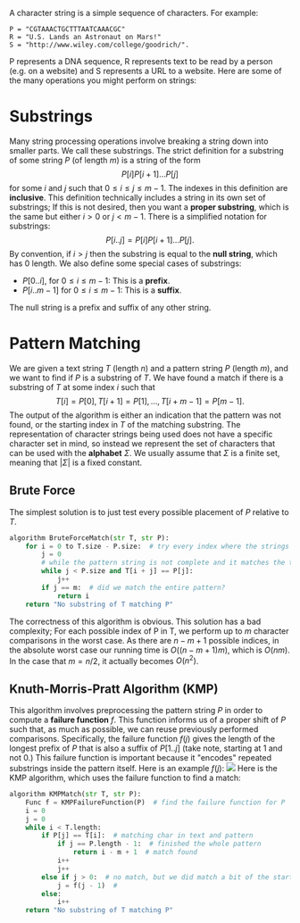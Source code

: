 A character string is a simple sequence of characters. For example:
```
P = "CGTAAACTGCTTTAATCAAACGC"
R = "U.S. Lands an Astronaut on Mars!"
S = "http://www.wiley.com/college/goodrich/".
```
P represents a DNA sequence, R represents text to be read by a person (e.g. on a website) and S represents a URL to a website.
Here are some of the many operations you might perform on strings:
# Substrings
Many string processing operations involve breaking a string down into smaller parts. We call these substrings. The strict definition for a substring of some string $P$ (of length $m$) is a string of the form $$P[i]P[i+1]\dots P[j]$$ for some $i$ and $j$ such that $0 \leq i \leq j \leq m - 1$. The indexes in this definition are **inclusive**.
This definition technically includes a string in its own set of substrings; If this is not desired, then you want a **proper substring**, which is the same but either $i > 0$ or $j<m-1$.
There is a simplified notation for substrings: $$P[i..j]=P[i]P[i+1]\dots P[j].$$
By convention, if $i>j$ then the substring is equal to the **null string**, which has 0 length. We also define some special cases of substrings:
- $P[0..i]$, for $0 \leq i \leq m-1$: This is a **prefix**.
- $P[i..m-1]$ for $0 \leq i \leq m-1$: This is a **suffix**.

The null string is a prefix and suffix of any other string.

# Pattern Matching
We are given a text string $T$ (length $n$) and a pattern string $P$ (length $m$), and we want to find if $P$ is a substring of $T$. We have found a match if there is a substring of $T$ at some index $i$ such that $$T[i]=P[0], T[i+1]=P[1], \dots, T[i+m-1]=P[m-1].$$
The output of the algorithm is either an indication that the pattern was not found, or the starting index in $T$ of the matching substring.
The representation of character strings being used does not have a specific character set in mind, so instead we represent the set of characters that can be used with the **alphabet** $\Sigma$. We usually assume that $\Sigma$ is a finite set, meaning that $|\Sigma|$ is a fixed constant.
## Brute Force
The simplest solution is to just test every possible placement of $P$ relative to $T$.
```python
algorithm BruteForceMatch(str T, str P):
	for i = 0 to T.size - P.size:  # try every index where the strings overlap
		j = 0
		# while the pattern string is not complete and it matches the text
		while j < P.size and T[i + j] == P[j]:
			j++
		if j == m:  # did we match the entire pattern?
			return i
	return "No substring of T matching P"
```
The correctness of this algorithm is obvious.
This solution has a bad complexity; For each possible index of P in T, we perform up to $m$ character comparisons in the worst case. As there are $n - m + 1$ possible indices, in the absolute worst case our running time is $O((n-m+1)m)$, which is $O(nm)$. In the case that $m=n/2$, it actually becomes $O(n^2)$.

## Knuth-Morris-Pratt Algorithm (KMP)
This algorithm involves preprocessing the pattern string $P$ in order to compute a **failure function** $f$. This function informs us of a proper shift of $P$ such that, as much as possible, we can reuse previously performed comparisons.
Specifically, the failure function $f(j)$ gives the length of the longest prefix of $P$ that is also a suffix of $P[1..j]$ (take note, starting at 1 and not 0.) This failure function is important because it "encodes" repeated substrings inside the pattern itself. Here is an example $f(j)$:
![](Pasted%20image%2020231003140523.png)
Here is the KMP algorithm, which uses the failure function to find a match:
```python
algorithm KMPMatch(str T, str P):
	Func f = KMPFailureFunction(P)  # find the failure function for P
	i = 0
	j = 0
	while i < T.length:
		if P[j] == T[i]:  # matching char in text and pattern
			if j == P.length - 1:  # finished the whole pattern
				return i - m + 1  # match found
			i++
			j++
		else if j > 0:  # no match, but we did match a bit of the start
			j = f(j - 1)  # 
		else:
			i++
	return "No substring of T matching P"
```